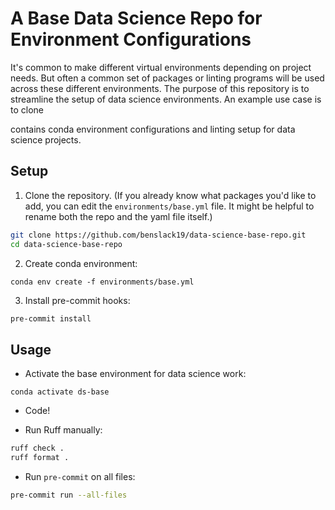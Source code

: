 # A Base Data Science Repo for Environment Configurations

It's common to make different virtual environments depending on project needs. But often a common set of packages or linting programs will be used across these different environments. The purpose of this repository is to streamline the setup of data science environments. An example use case is to clone 

 contains conda environment configurations and linting setup for data science projects. 

## Setup

1. Clone the repository. (If you already know what packages you'd like to add, you can edit the `environments/base.yml` file. It might be helpful to rename both the repo and the yaml file itself.)

```bash
git clone https://github.com/benslack19/data-science-base-repo.git
cd data-science-base-repo
```

2. Create conda environment:

`conda env create -f environments/base.yml`

3. Install pre-commit hooks:

```bash
pre-commit install
```


## Usage

- Activate the base environment for data science work:

`conda activate ds-base`

- Code!

- Run Ruff manually: 

```bash
ruff check .
ruff format . 
```

- Run `pre-commit` on all files:

```bash
pre-commit run --all-files
```
